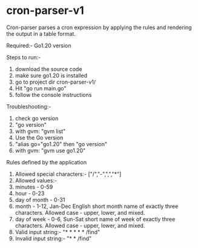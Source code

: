 # cron-parser-v1

Cron-parser parses a cron expression by applying the rules and rendering the output in a table format.

Required:-
Go1.20 version

Steps to run:-
1. download the source code
2. make sure go1.20 is installed
3. go to project dir cron-parser-v1/
4. Hit "go run main.go"
5. follow the console instructions

Troubleshooting:-
1. check go version
2. "go version"
3. 	with gvm: "gvm list"
4. Use the Go version
5.   "alias go="go1.20" then "go version"
6.   with gvm: "gvm use go1.20"


Rules defined by the application
1. Allowed special characters:- ["/","-",",","*"]
2. Allowed values:-
3.   minutes - 0-59
4.   hour - 0-23
5.   day of month - 0-31
6.   month - 1-12, Jan-Dec English short month name of exactly three characters. Allowed case - upper, lower, and mixed.
7.   day of week - 0-6, Sun-Sat short name of week of exactly three characters. Allowed case - upper, lower, and mixed.
8. Valid input string:- "* * * * * /find"
9. Invalid input string:- "* * /find"
